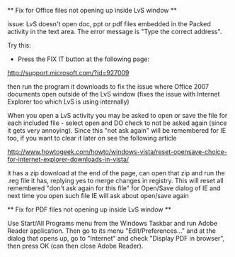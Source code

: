 ** Fix for Office files not opening up inside LvS window **

issue: LvS doesn't open doc, ppt or pdf files embedded in the Packed activity in the text area. The error message is "Type the correct address".

Try this:

* Press the FIX IT button at the following page:

http://support.microsoft.com/?id=927009

then run the program it downloads to fix the issue where Office 2007 documents open outside of the LvS window (fixes the issue with Internet Explorer too which LvS is using internally)

When you open a LvS activity you may be asked to open or save the file for each included file - select open and DO check to not be asked again (since it gets very annoying). Since this "not ask again" will be remembered for IE too, if you want to clear it later on see the following article 

http://www.howtogeek.com/howto/windows-vista/reset-opensave-choice-for-internet-explorer-downloads-in-vista/

it has a zip download at the end of the page, can open that zip and run the .reg file it has, replying yes to merge changes in registry. This will reset all remembered "don't ask again for this file" for Open/Save dialog of IE and next time you open such file IE will ask about open/save again

** Fix for PDF files not opening up inside LvS window **

Use Start/All Programs menu from the Windows Taskbar and run Adobe Reader application. Then go to its menu "Edit/Preferences..." and at the dialog that opens up, go to "Internet" and check "Display PDF in browser", then press OK (can then close Adobe Reader).



